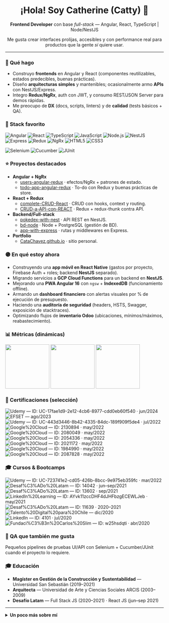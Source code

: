 <!-- Hero -->
<div align="center">
  <h1>¡Hola! Soy Catherine (Catty) 👋</h1>
  <p><strong>Frontend Developer</strong> con base <i>full-stack</i> — Angular, React, TypeScript | Node/NestJS</p>
  <p>Me gusta crear interfaces prolijas, accesibles y con performance real para productos que la gente <i>sí</i> quiere usar.</p>
</div>

---

### 🚀 Qué hago
- Construyo **frontends** en Angular y React (componentes reutilizables, estados predecibles, buenas prácticas).
- Diseño **arquitecturas simples** y mantenibles; ocasionalmente armo **APIs** con NestJS/Express.
- Integro **Redux/NgRx**, auth con JWT, y consumo REST/JSON Server para demos rápidas.
- Me preocupo de **DX** (docs, scripts, linters) y de **calidad** (tests básicos + QA).

### 🧰 Stack favorito
![Angular](https://img.shields.io/badge/Angular-DD0031?logo=angular&logoColor=white)
![React](https://img.shields.io/badge/React-61DAFB?logo=react&logoColor=black)
![TypeScript](https://img.shields.io/badge/TypeScript-3178C6?logo=typescript&logoColor=white)
![JavaScript](https://img.shields.io/badge/JavaScript-F7DF1E?logo=javascript&logoColor=black)
![Node.js](https://img.shields.io/badge/Node.js-339933?logo=node.js&logoColor=white)
![NestJS](https://img.shields.io/badge/NestJS-E0234E?logo=nestjs&logoColor=white)
![Express](https://img.shields.io/badge/Express-000000?logo=express&logoColor=white)
![Redux](https://img.shields.io/badge/Redux-764ABC?logo=redux&logoColor=white)
![NgRx](https://img.shields.io/badge/NgRx-B7178C?logo=ngrx&logoColor=white)
![HTML5](https://img.shields.io/badge/HTML5-E34F26?logo=html5&logoColor=white)
![CSS3](https://img.shields.io/badge/CSS3-1572B6?logo=css3&logoColor=white)
<!-- QA -->
![Selenium](https://img.shields.io/badge/Selenium-43B02A?logo=selenium&logoColor=white)
![Cucumber](https://img.shields.io/badge/Cucumber-23D96C?logo=cucumber&logoColor=white)
![JUnit](https://img.shields.io/badge/JUnit-25A162?logo=junit5&logoColor=white)

### ⭐ Proyectos destacados
- **Angular + NgRx**
  - [users-angular-redux](https://github.com/CataChavez/users-angular-redux) · efectos/NgRx + patrones de estado.
  - [todo-app-angular-redux](https://github.com/CataChavez/todo-app-angular-redux) · To-do con Redux y buenas prácticas de store.
- **React + Redux**
  - [complete-CRUD-React](https://github.com/CataChavez/complete-CRUD-React) · CRUD con hooks, context y routing.
  - [CRUD-a-API-con-REACT](https://github.com/CataChavez/CRUD-a-API-con-REACT) · Redux + redux-thunk contra API.
- **Backend/Full-stack**
  - [pokedex-with-nest](https://github.com/CataChavez/pokedex-with-nest) · API REST en NestJS.
  - [bd-node](https://github.com/CataChavez/bd-node) · Node + PostgreSQL (gestión de BD).
  - [app-with-express](https://github.com/CataChavez/app-with-express) · rutas y middlewares en Express.
- **Portfolio**
  - [CataChavez.github.io](https://catachavez.github.io) · sitio personal.

### 🟣 En qué estoy ahora
- Construyendo una **app móvil en React Native** (gastos por proyecto, Firebase Auth + roles; backend **NestJS** separado).
- Migrando servicios a **GCP Cloud Functions** para un backend en **NestJS**.
- Mejorando una **PWA Angular 16** con `ngsw` + **IndexedDB** (funcionamiento offline).
- Armando un **dashboard financiero** con alertas visuales por % de ejecución de presupuesto.
- Haciendo una **auditoría de seguridad** (headers, HSTS, Swagger, exposición de stacktraces).
- Optimizando flujos de **inventario Odoo** (ubicaciones, mínimos/máximos, reabastecimiento).

### 📊 Métricas (dinámicas)
<p>
  <img src="https://github-readme-stats.vercel.app/api?username=CataChavez&show_icons=true&hide_title=true" height="140" />
  <img src="https://github-readme-stats.vercel.app/api/top-langs/?username=CataChavez&layout=compact&langs_count=8" height="140" />
  <img src="https://streak-stats.demolab.com?user=CataChavez&hide_longest_streak=true" height="140" />
</p>

### 📜 Certificaciones (selección)
<!-- Puedes convertir cualquier badge en link rodeándolo con []() -->
![Udemy](https://img.shields.io/badge/SonarQube-Gesti%C3%B3n%20Continua%20de%20la%20Calidad-4B32C3) — ID: UC-17fae1d9-2e12-4cb6-8977-cdd0eb60f540 · jun/2024  
![EFSET](https://img.shields.io/badge/EF%20SET-English%20Certificate%2060%2F100%20(B2)-0A7BBB) — ago/2023  
![Udemy](https://img.shields.io/badge/Angular-Redux%20con%20NgRx-CC0000) — ID: UC-443d3446-8b42-4335-84dc-189f909f5de4 · jul/2022  
![Google%20Cloud](https://img.shields.io/badge/Google%20Cloud-Automating%20Infra%20with%20Terraform-1a73e8) — ID: 2130894 · may/2022  
![Google%20Cloud](https://img.shields.io/badge/Google%20Cloud-Elastic%20GCE%20%26%20Automation-1a73e8) — ID: 2080049 · may/2022  
![Google%20Cloud](https://img.shields.io/badge/Google%20Cloud-Essential%20Infra%3A%20Core%20Services-1a73e8) — ID: 2054336 · may/2022  
![Google%20Cloud](https://img.shields.io/badge/Google%20Cloud-Essential%20Infra%3A%20Foundation-1a73e8) — ID: 2021172 · may/2022  
![Google%20Cloud](https://img.shields.io/badge/Google%20Cloud-Fundamentals%3A%20Core%20Infra-1a73e8) — ID: 1984990 · may/2022  
![Google%20Cloud](https://img.shields.io/badge/Google%20Cloud-Foundational%20Tasks%20in%20GCP-1a73e8) — ID: 2087828 · may/2022  

### 🎓 Cursos & Bootcamps
![Udemy](https://img.shields.io/badge/Angular-De%20cero%20a%20experto-E65100) — ID: UC-723741e2-cd05-426b-8bcc-9e975eb359fc · mar/2022  
![Desaf%C3%ADo%20Latam](https://img.shields.io/badge/Desaf%C3%ADo%20Latam-React%20Developer-20232A) — ID: 14042 · jun–sep/2021  
![Desaf%C3%ADo%20Latam](https://img.shields.io/badge/Desaf%C3%ADo%20Latam-Taller%20de%20Git-F05032) — ID: 13602 · sep/2021  
![LinkedIn%20Learning](https://img.shields.io/badge/LinkedIn%20Learning-JavaScript%20esencial-0A66C2) — ID: AYvk11zccDHF4dJHFbzgECEWLJeb · may/2021  
![Desaf%C3%ADo%20Latam](https://img.shields.io/badge/Desaf%C3%ADo%20Latam-Full%20Stack%20JavaScript-FF6F00) — ID: 11639 · 2020–2021  
![Talento%20Digital%20para%20Chile](https://img.shields.io/badge/Talento%20Digital-Bootcamp%20FS%20JavaScript%20Trainee-4E9F3D) — dic/2020  
![LinkedIn](https://img.shields.io/badge/LinkedIn-Fundamentos%20de%20la%20gesti%C3%B3n%20del%20tiempo-0A66C2) — ID: 4101 · jul/2020  
![Fundaci%C3%B3n%20Carlos%20Slim](https://img.shields.io/badge/Fundaci%C3%B3n%20Carlos%20Slim-Trabajo%20en%20equipo-1253A4) — ID: w25hsdqti · abr/2020

### 🧪 QA que también me gusta
Pequeños pipelines de pruebas UI/API con Selenium + Cucumber/JUnit cuando el proyecto lo requiere.

### 🎓 Educación
- **Magíster en Gestión de la Construcción y Sustentabilidad** — Universidad San Sebastián (2019–2021)  
- **Arquitecta** — Universidad de Arte y Ciencias Sociales ARCIS (2003–2009)  
- **Desafío Latam** — Full Stack JS (2020–2021) · React JS (jun–sep 2021)

---

<details>
  <summary><b>Un poco más sobre mí</b></summary>
  <ul>
    <li>Desarrolladora <i>frontend</i> con formación full-stack y varios cursos en frameworks.</li>
    <li>Me importan la accesibilidad (A11y), rendimiento y un diseño limpio.</li>
    <li>Siempre aprendiendo y dejando cada repo un poco mejor que como lo encontré.</li>
  </ul>
</details>

